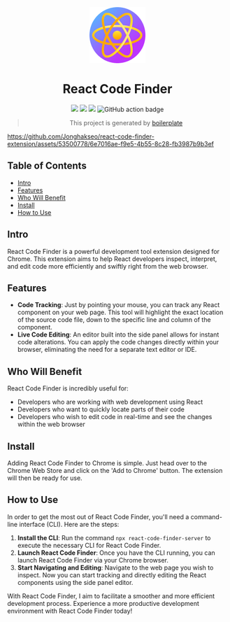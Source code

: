 <div align="center">
<img src="public/icon-128.png" alt="logo"/>
<h1> React Code Finder</h1>

![](https://img.shields.io/badge/React-61DAFB?style=flat-square&logo=react&logoColor=black)
![](https://img.shields.io/badge/Typescript-3178C6?style=flat-square&logo=typescript&logoColor=white)
![](https://badges.aleen42.com/src/vitejs.svg)
![GitHub action badge](https://github.com/Jonghakseo/react-code-finder-extension/actions/workflows/build-zip.yml/badge.svg)


> This project is generated by [boilerplate](https://github.com/Jonghakseo/chrome-extension-boilerplate-react-vite) 

</div>



https://github.com/Jonghakseo/react-code-finder-extension/assets/53500778/6e7016ae-f9e5-4b55-8c28-fb3987b9b3ef



## Table of Contents

- [Intro](#intro)
- [Features](#features)
- [Who Will Benefit](#who-will-benefit)
- [Install](#install)
- [How to Use](#how-to-use)

## Intro <a name="intro"></a>
React Code Finder is a powerful development tool extension designed for Chrome. This extension aims to help React developers inspect, interpret, and edit code more efficiently and swiftly right from the web browser.

## Features <a name="features"></a>
- **Code Tracking**: Just by pointing your mouse, you can track any React component on your web page. This tool will highlight the exact location of the source code file, down to the specific line and column of the component.
- **Live Code Editing**: An editor built into the side panel allows for instant code alterations. You can apply the code changes directly within your browser, eliminating the need for a separate text editor or IDE.

## Who Will Benefit <a name="who-will-benefit"></a>
React Code Finder is incredibly useful for:
- Developers who are working with web development using React
- Developers who want to quickly locate parts of their code
- Developers who wish to edit code in real-time and see the changes within the web browser

## Install <a name="install"></a>
Adding React Code Finder to Chrome is simple. Just head over to the Chrome Web Store and click on the 'Add to Chrome' button. The extension will then be ready for use.

## How to Use <a name="how-to-use"></a>
In order to get the most out of React Code Finder, you'll need a command-line interface (CLI). Here are the steps:

1. **Install the CLI**: Run the command `npx react-code-finder-server` to execute the necessary CLI for React Code Finder.
2. **Launch React Code Finder**: Once you have the CLI running, you can launch React Code Finder via your Chrome browser.
3. **Start Navigating and Editing**: Navigate to the web page you wish to inspect. Now you can start tracking and directly editing the React components using the side panel editor.

With React Code Finder, I aim to facilitate a smoother and more efficient development process. Experience a more productive development environment with React Code Finder today!
